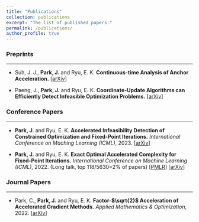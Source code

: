 ```yaml
---
title: "Publications"
collection: publications
excerpt: "The list of published papers."
permalink: /publications/
author_profile: true
---
```


### Preprints
-----
- Suh, J. J., **Park, J.** and Ryu, E. K.
**Continuous-time Analysis of Anchor Acceleration.**
[[arXiv](https://arxiv.org/abs/2304.00771)]

- Paeng, J., **Park, J.** and Ryu, E. K.
**Coordinate-Update Algorithms can Efficiently Detect Infeasible Optimization Problems.**
[[arXiv](https://arxiv.org/abs/2305.12211)]


### Conference Papers
-----
- **Park, J.** and Ryu, E. K.
**Accelerated Infeasibility Detection of Constrained Optimization and Fixed-Point Iterations.**
_International Conference on Maching Learning (ICML)_, 2023.
[[arXiv](https://arxiv.org/abs/2303.15876)]

- **Park, J.** and Ryu, E. K.
**Exact Optimal Accelerated Complexity for Fixed-Point Iterations.**
_International Conference on Machine Learning (ICML)_, 2022.
(Long talk, top 118/5630=2% of papers)
[[PMLR](https://proceedings.mlr.press/v162/park22c.html)] [[arXiv](https://arxiv.org/abs/2201.11413)]


### Journal Papers
-----
- Park, C., **Park, J.** and Ryu, E. K.
**Factor-$\sqrt{2}$ Acceleration of Accelerated Gradient Methods.**
_Applied Mathematics & Optimization_, 2022.
[[arXiv](https://arxiv.org/abs/2102.07366)]
